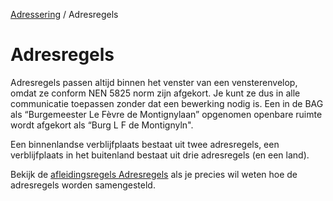 [Adressering](/personen/documentatie/informatieproducten/adressering) / Adresregels

# Adresregels

Adresregels passen altijd binnen het venster van een vensterenvelop, omdat ze conform NEN 5825 norm zijn afgekort. Je kunt ze dus in alle communicatie toepassen zonder dat een bewerking nodig is. Een in de BAG als “Burgemeester Le Fèvre de Montignylaan” opgenomen openbare ruimte wordt afgekort als “Burg L F de Montignyln".  

Een binnenlandse verblijfplaats bestaat uit twee adresregels, een verblijfplaats in het buitenland bestaat uit drie adresregels (en een land).
<br>

Bekijk de [afleidingsregels Adresregels](/features/persoon/adressering/adres-regels/overzicht.feature) als je precies wil weten hoe de adresregels worden samengesteld.
